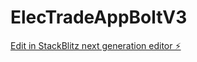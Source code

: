 # ElecTradeAppBoltV3

[Edit in StackBlitz next generation editor ⚡️](https://stackblitz.com/~/github.com/tundeisaacs/ElecTradeAppBoltV3)